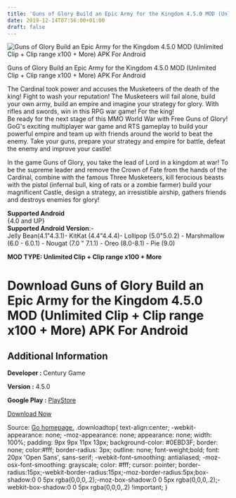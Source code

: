 ```yaml
---
title: 'Guns of Glory Build an Epic Army for the Kingdom 4.5.0 MOD (Unlimited Clip + Clip range x100 + More) APK For Android'
date: 2019-12-14T07:56:00+01:00
draft: false
---
```


![Guns of Glory Build an Epic Army for the Kingdom 4.5.0 MOD (Unlimited Clip + Clip range x100 + More) APK For Android](https://i0.wp.com/apkhome.net/wp-content/uploads/2019/11/Guns-of-Glory-Build-an-Epic-Army-for-the-Kingdom.png "Guns of Glory Build an Epic Army for the Kingdom 4.5.0 MOD (Unlimited Clip + Clip range x100 + More) APK For Android")

  

Guns of Glory Build an Epic Army for the Kingdom 4.5.0 MOD (Unlimited Clip + Clip range x100 + More) APK For Android

The Cardinal took power and accuses the Musketeers of the death of the king! Fight to wash your reputation! The Musketeers will fail alone, build your own army, build an empire and imagine your strategy for glory. With rifles and swords, win in this RPG war game! For the king!  
Be ready for the next stage of this MMO World War with Free Guns of Glory! GoG's exciting multiplayer war game and RTS gameplay to build your powerful empire and team up with friends around the world to beat the enemy. Take your guns, prepare your strategy and empire for battle, defeat the enemy and improve your castle!

In the game Guns of Glory, you take the lead of Lord in a kingdom at war! To be the supreme leader and remove the Crown of Fate from the hands of the Cardinal, combine with the famous Three Musketeers, kill ferocious beasts with the pistol (infernal bull, king of rats or a zombie farmer) build your magnificent Castle, design a strategy, an irresistible airship, gathers friends and destroys enemies for glory!

**Supported Android**  
{4.0 and UP}  
**Supported Android Version**:-  
Jelly Bean(4.1"4.3.1)- KitKat (4.4"4.4.4)- Lollipop (5.0"5.0.2) - Marshmallow (6.0 - 6.0.1) - Nougat (7.0 " 7.1.1) - Oreo (8.0-8.1) - Pie (9.0)

**MOD TYPE: Unlimited Clip + Clip range x100 + More**

Download Guns of Glory Build an Epic Army for the Kingdom 4.5.0 MOD (Unlimited Clip + Clip range x100 + More) APK For Android
=============================================================================================================================

Additional Information
----------------------

**Developer :** Century Game

**Version :** 4.5.0

**Google Play :** [PlayStore](https://play.google.com/store/apps/details?id=com.diandian.gog)

  

[Download Now](https://store4app.co/post/guns-of-glory-build-an-epic-army-for-the-kingdom-4-5-0-mod-unlimited-clip-clip-range-x100-more-apk-for-android_1574787300)

  
Source: [Go homepage.](https://store4app.co/post/guns-of-glory-build-an-epic-army-for-the-kingdom-4-5-0-mod-unlimited-clip-clip-range-x100-more-apk-for-android_1574787300) .downloadtop{ text-align:center; -webkit-appearance: none; -moz-appearance: none; appearance: none; width: 100%; padding: 9px 9px 11px 13px; background-color: #0EBD3F; border: none; color:#fff; border-radius: 3px; outline: none; font-weight;bold; font: 20px 'Open Sans', sans-serif; -webkit-font-smoothing: antialiased; -moz-osx-font-smoothing: grayscale; color: #fff; cursor: pointer; border-radius:15px;-webkit-border-radius:15px;-moz-border-radius:5px;box-shadow:0 0 5px rgba(0,0,0,.2);-moz-box-shadow:0 0 5px rgba(0,0,0,.2);-webkit-box-shadow:0 0 5px rgba(0,0,0,.2) !important; }